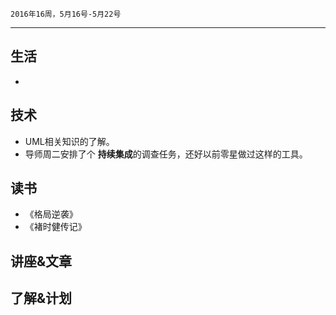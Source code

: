 	2016年16周，5月16号-5月22号
---
##  生活
+ 

##  技术
+ UML相关知识的了解。
+ 导师周二安排了个 **持续集成**的调查任务，还好以前零星做过这样的工具。

##  读书
+ 《格局逆袭》
+ 《褚时健传记》

##  讲座&文章

##  了解&计划
